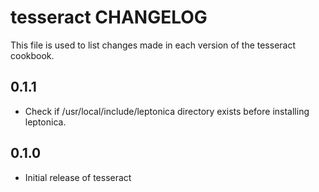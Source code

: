 tesseract CHANGELOG
===================

This file is used to list changes made in each version of the tesseract cookbook.

0.1.1
-----
- Check if /usr/local/include/leptonica directory exists before installing leptonica.

0.1.0
-----
- Initial release of tesseract
